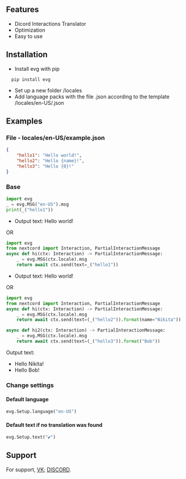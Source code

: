 
## Features
- Dicord Interactions Translator
- Optimization
- Easy to use


## Installation

 - Install evg with pip

```
  pip install evg
```
- Set up a new folder /locales
- Add language packs with the file <extension>.json according to the template /locales/en-US/<example>.json
## Examples
### File - locales/en-US/example.json
```json
{
    "hello1": "Hello world!",
    "hello2": "Hello {name}!",
    "hello3": "Hello {0}!"
}
```
### Base
```python
import evg
_ = evg.MSG("en-US").msg
print(_("hello1"))
```
* Output text: Hello world!
 
OR
```python
import evg
from nextcord import Interaction, PartialInteractionMessage
async def hi(ctx: Interaction) -> PartialInteractionMessage:
    _ = evg.MSG(ctx.locale).msg
    return await ctx.send(text=_("hello1"))
```
* Output text: Hello world!
 
OR
```python
import evg
from nextcord import Interaction, PartialInteractionMessage
async def hi(ctx: Interaction) -> PartialInteractionMessage:
    _ = evg.MSG(ctx.locale).msg
    return await ctx.send(text=(_("hello2")).format(name="Nikita"))

async def hi2(ctx: Interaction) -> PartialInteractionMessage:
    _ = evg.MSG(ctx.locale).msg
    return await ctx.send(text=(_("hello3")).format("Bob"))
```
Output text: 
* Hello Nikita!
* Hello Bob!

### Change settings
#### Default language
```python
evg.Setup.language("en-US")
```
#### Default text if no translation was found
```python
evg.Setup.text("💕")
```
## Support

For support, [VK](https://vk.com/id441692401); [DISCORD](https://discordapp.com/users/468846682843381760/).

